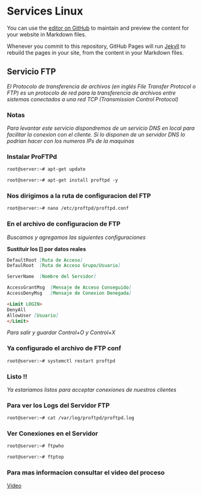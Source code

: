 # Services Linux

You can use the [editor on GitHub](https://github.com/Lucho00Cuba/Services/edit/gh-pages/index.md) to maintain and preview the content for your website in Markdown files.

Whenever you commit to this repository, GitHub Pages will run [Jekyll](https://jekyllrb.com/) to rebuild the pages in your site, from the content in your Markdown files.

## Servicio FTP

_El Protocolo de transferencia de archivos (en inglés File Transfer Protocol o FTP) es un protocolo de red para la transferencia de archivos entre sistemas conectados a una red TCP (Transmission Control Protocol)_


### Notas

_Para levantar este servicio dispondremos de un servicio DNS en local para facilitar la conexion con el cliente. Si lo disponen de un servidor DNS lo podrian hacer con los numeros IPs de la maquinas_


### Instalar ProFTPd
```markdown
root@server:~# apt-get update

root@server:~# apt-get install proftpd -y
```
### Nos dirigimos a la ruta de configuracion del FTP

```markdown
root@server:~# nano /etc/proftpd/proftpd.conf
```

### En el archivo de configuracion de FTP

_Buscamos y agregamos las siguientes configuraciones_

**Sustituir los [] por datos reales**

```markdown
DefaultRoot [Ruta de Acceso]
DefaulRoot  [Ruta de Acceso Grupo/Usuario]

ServerName  [Nombre del Servidor]

AccessGrantMsg  [Mensaje de Acceso Conseguido]
AccessDenyMsg   [Mensaje de Conexion Denegada]

<Limit LOGIN>
DenyAll
AllowUser [Usuario]
</Limit>
```

_Para salir y guardar Control+O y Control+X_

### Ya configurado el archivo de FTP conf

```markdown
root@server:~# systemctl restart proftpd
```

### Listo !!

_Ya estariamos listos para acceptar conexiones de nuestros clientes_

### Para ver los Logs del Servidor FTP

```markdown
root@server:~# cat /var/log/proftpd/proftpd.log
```

### Ver Conexiones en el Servidor

```markdown
root@server:~# ftpwho

root@server:~# ftptop
```

### Para mas informacion consultar el video del proceso

[Video]()